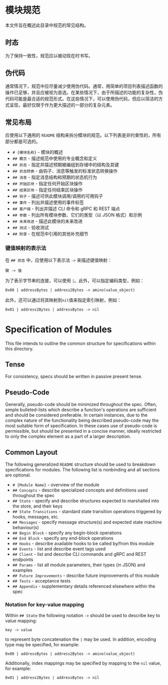 # 模块规范

本文件旨在概述此目录中规范的常见结构。

## 时态

为了保持一致性，规范应以被动现在时书写。

## 伪代码

通常情况下，规范中应尽量减少使用伪代码。通常，用简单的项目列表描述函数的操作已足够，并且应被视为首选。在某些情况下，由于所描述的功能的复杂性，伪代码可能是最合适的规范形式。在这些情况下，可以使用伪代码，但应以简洁的方式呈现，最好仅限于作为更大描述的一部分的复杂元素。

## 常见布局

应使用以下通用的 `README` 结构来拆分模块的规范。以下列表是非约束性的，所有部分都是可选的。

* `# {模块名称}` - 模块的概述
* `## 概念` - 描述规范中使用的专业概念和定义
* `## 状态` - 指定并描述预期被编组到存储中的结构及其键
* `## 状态转换` - 由钩子、消息等触发的标准状态转换操作
* `## 消息` - 指定消息结构和预期的状态机行为
* `## 开始区块` - 指定任何开始区块操作
* `## 结束区块` - 指定任何结束区块操作
* `## 钩子` - 描述可供此模块调用/调用的可用钩子
* `## 事件` - 列出并描述使用的事件标签
* `## 客户端` - 列出并描述 CLI 命令和 gRPC 和 REST 端点
* `## 参数` - 列出所有模块参数、它们的类型（以 JSON 格式）和示例
* `## 未来改进` - 描述此模块的未来改进
* `## 测试` - 验收测试
* `## 附录` - 在规范中引用的其他补充细节

### 键值映射的表示法

在 `## 状态` 中，应使用以下表示法 `->` 来描述键值映射：

```text
键 -> 值
```

为了表示字节串的连接，可以使用 `|`。此外，可以指定编码类型，例如：

```text
0x00 | addressBytes | address2Bytes -> amino(value_object)
```

此外，还可以通过将其映射到`nil`值来指定索引映射，例如：

```text
0x01 | address2Bytes | addressBytes -> nil
```



# Specification of Modules

This file intends to outline the common structure for specifications within
this directory.

## Tense

For consistency, specs should be written in passive present tense.

## Pseudo-Code

Generally, pseudo-code should be minimized throughout the spec. Often, simple
bulleted-lists which describe a function's operations are sufficient and should
be considered preferable. In certain instances, due to the complex nature of
the functionality being described pseudo-code may the most suitable form of
specification. In these cases use of pseudo-code is permissible, but should be
presented in a concise manner, ideally restricted to only the complex
element as a part of a larger description.

## Common Layout

The following generalized `README` structure should be used to breakdown
specifications for modules. The following list is nonbinding and all sections are optional.

* `# {Module Name}` - overview of the module
* `## Concepts` - describe specialized concepts and definitions used throughout the spec
* `## State` - specify and describe structures expected to marshalled into the store, and their keys
* `## State Transitions` - standard state transition operations triggered by hooks, messages, etc.
* `## Messages` - specify message structure(s) and expected state machine behaviour(s)
* `## Begin Block` - specify any begin-block operations
* `## End Block` - specify any end-block operations
* `## Hooks` - describe available hooks to be called by/from this module
* `## Events` - list and describe event tags used
* `## Client` - list and describe CLI commands and gRPC and REST endpoints
* `## Params` - list all module parameters, their types (in JSON) and examples
* `## Future Improvements` - describe future improvements of this module
* `## Tests` - acceptance tests
* `## Appendix` - supplementary details referenced elsewhere within the spec

### Notation for key-value mapping

Within `## State` the following notation `->` should be used to describe key to
value mapping:

```text
key -> value
```

to represent byte concatenation the `|` may be used. In addition, encoding
type may be specified, for example:

```text
0x00 | addressBytes | address2Bytes -> amino(value_object)
```

Additionally, index mappings may be specified by mapping to the `nil` value, for example:

```text
0x01 | address2Bytes | addressBytes -> nil
```
